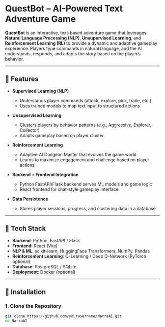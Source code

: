 # QuestBot – AI-Powered Text Adventure Game

**QuestBot** is an interactive, text-based adventure game that leverages **Natural Language Processing (NLP)**, **Unsupervised Learning**, and **Reinforcement Learning (RL)** to provide a dynamic and adaptive gameplay experience. Players type commands in natural language, and the AI understands, responds, and adapts the story based on the player’s behavior.  

---

## 🔹 Features

- **Supervised Learning (NLP)**
  - Understands player commands (attack, explore, pick, trade, etc.)  
  - Uses trained models to map text input to structured actions  

- **Unsupervised Learning**
  - Clusters players by behavior patterns (e.g., Aggressive, Explorer, Collector)  
  - Adapts gameplay based on player cluster  

- **Reinforcement Learning**
  - Adaptive AI Dungeon Master that evolves the game world  
  - Learns to maximize engagement and challenge based on player actions  

- **Backend + Frontend Integration**
  - Python FastAPI/Flask backend serves ML models and game logic  
  - React frontend for chat-style gameplay interface  

- **Data Persistence**
  - Stores player sessions, progress, and clustering data in a database  

---

## 🔹 Tech Stack

- **Backend**: Python, FastAPI / Flask  
- **Frontend**: React (Vite)  
- **NLP & ML**: scikit-learn, HuggingFace Transformers, NumPy, Pandas  
- **Reinforcement Learning**: Q-Learning / Deep Q-Network (PyTorch optional)  
- **Database**: PostgreSQL / SQLite  
- **Deployment**: Docker (optional)  

---

## 🔹 Installation

### 1. Clone the Repository
```bash
git clone https://github.com/yourusername/NarraAI.git
cd NarraAI
